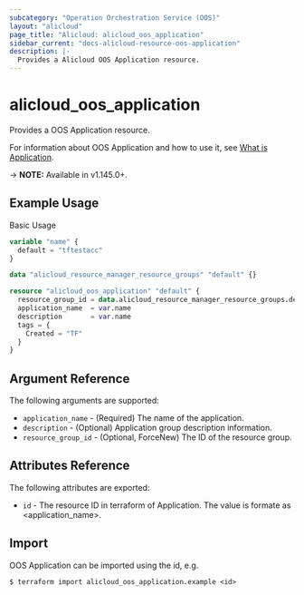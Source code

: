 ```yaml
---
subcategory: "Operation Orchestration Service (OOS)"
layout: "alicloud"
page_title: "Alicloud: alicloud_oos_application"
sidebar_current: "docs-alicloud-resource-oos-application"
description: |-
  Provides a Alicloud OOS Application resource.
---
```


# alicloud\_oos\_application

Provides a OOS Application resource.

For information about OOS Application and how to use it, see [What is Application](https://www.alibabacloud.com/help/en/doc-detail/120556.html).

-> **NOTE:** Available in v1.145.0+.

## Example Usage

Basic Usage

```terraform
variable "name" {
  default = "tftestacc"
}

data "alicloud_resource_manager_resource_groups" "default" {}

resource "alicloud_oos_application" "default" {
  resource_group_id = data.alicloud_resource_manager_resource_groups.default.groups.0.id
  application_name  = var.name
  description       = var.name
  tags = {
    Created = "TF"
  }
}

```

## Argument Reference

The following arguments are supported:

* `application_name` - (Required) The name of the application.
* `description` - (Optional) Application group description information.
* `resource_group_id` - (Optional, ForceNew) The ID of the resource group.

## Attributes Reference

The following attributes are exported:

* `id` - The resource ID in terraform of Application. The value is formate as <application_name>.

## Import

OOS Application can be imported using the id, e.g.

```
$ terraform import alicloud_oos_application.example <id>
```